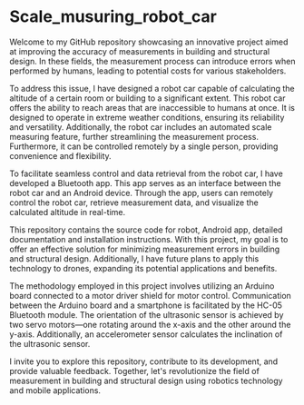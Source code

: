 # Scale_musuring_robot_car

Welcome to my GitHub repository showcasing an innovative project aimed at improving the accuracy of measurements in building and structural design. In these fields, the measurement process can introduce errors when performed by humans, leading to potential costs for various stakeholders.

To address this issue, I have designed a robot car capable of calculating the altitude of a certain room or building to a significant extent. This robot car offers the ability to reach areas that are inaccessible to humans at once. It is designed to operate in extreme weather conditions, ensuring its reliability and versatility. Additionally, the robot car includes an automated scale measuring feature, further streamlining the measurement process. Furthermore, it can be controlled remotely by a single person, providing convenience and flexibility.

To facilitate seamless control and data retrieval from the robot car, I have developed a Bluetooth app. This app serves as an interface between the robot car and an Android device. Through the app, users can remotely control the robot car, retrieve measurement data, and visualize the calculated altitude in real-time.

This repository contains the source code for robot, Android app, detailed documentation and installation instructions. With this project, my goal is to offer an effective solution for minimizing measurement errors in building and structural design. Additionally, I have future plans to apply this technology to drones, expanding its potential applications and benefits.

The methodology employed in this project involves utilizing an Arduino board connected to a motor driver shield for motor control. Communication between the Arduino board and a smartphone is facilitated by the HC-05 Bluetooth module. The orientation of the ultrasonic sensor is achieved by two servo motors—one rotating around the x-axis and the other around the y-axis. Additionally, an accelerometer sensor calculates the inclination of the ultrasonic sensor.
 
I invite you to explore this repository, contribute to its development, and provide valuable feedback. Together, let's revolutionize the field of measurement in building and structural design using robotics technology and mobile applications.
